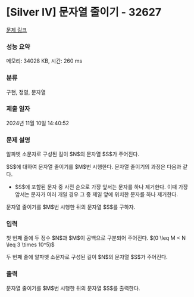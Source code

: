 # [Silver IV] 문자열 줄이기 - 32627 

[문제 링크](https://www.acmicpc.net/problem/32627) 

### 성능 요약

메모리: 34028 KB, 시간: 260 ms

### 분류

구현, 정렬, 문자열

### 제출 일자

2024년 11월 10일 14:40:52

### 문제 설명

<p>알파벳 소문자로 구성된 길이 $N$의 문자열 $S$가 주어진다.</p>

<p>$S$에 대하여 문자열 줄이기를 $M$번 시행한다. 문자열 줄이기의 과정은 다음과 같다.</p>

<ul>
	<li>$S$에 포함된 문자 중 사전 순으로 가장 앞서는 문자를 하나 제거한다. 이때 가장 앞서는 문자가 여러 개일 경우 그 중 제일 앞에 위치한 문자를 하나 제거한다.</li>
</ul>

<p>문자열 줄이기를 $M$번 시행한 뒤의 문자열 $S$를 구하자.</p>

### 입력 

 <p>첫 번째 줄에 두 정수 $N$과 $M$이 공백으로 구분되어 주어진다. $(0 \leq M < N \leq 3 \times 10^5)$</p>

<p>두 번째 줄에 알파벳 소문자로 구성된 길이 $N$의 문자열 $S$가 주어진다.</p>

### 출력 

 <p>문자열 줄이기를 $M$번 시행한 뒤의 문자열 $S$를 출력한다.</p>


